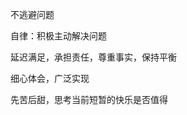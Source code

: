 不逃避问题





自律：积极主动解决问题



延迟满足，承担责任，尊重事实，保持平衡



细心体会，广泛实现



先苦后甜，思考当前短暂的快乐是否值得




















